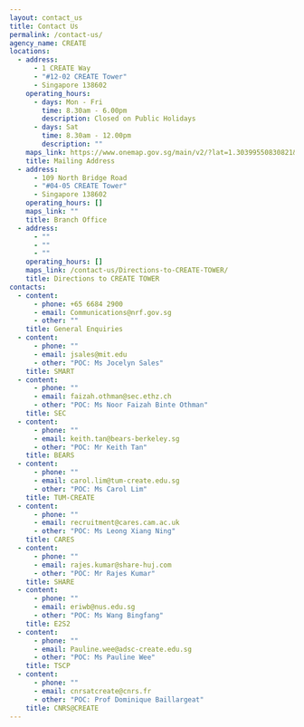 ```yaml
---
layout: contact_us
title: Contact Us
permalink: /contact-us/
agency_name: CREATE
locations:
  - address:
      - 1 CREATE Way
      - "#12-02 CREATE Tower"
      - Singapore 138602
    operating_hours:
      - days: Mon - Fri
        time: 8.30am - 6.00pm
        description: Closed on Public Holidays
      - days: Sat
        time: 8.30am - 12.00pm
        description: ""
    maps_link: https://www.onemap.gov.sg/main/v2/?lat=1.30399550830821&lng=103.773492152648
    title: Mailing Address
  - address:
      - 109 North Bridge Road
      - "#04-05 CREATE Tower"
      - Singapore 138602
    operating_hours: []
    maps_link: ""
    title: Branch Office
  - address:
      - ""
      - ""
      - ""
    operating_hours: []
    maps_link: /contact-us/Directions-to-CREATE-TOWER/
    title: Directions to CREATE TOWER
contacts:
  - content:
      - phone: +65 6684 2900
      - email: Communications@nrf.gov.sg
      - other: ""
    title: General Enquiries
  - content:
      - phone: ""
      - email: jsales@mit.edu
      - other: "POC: Ms Jocelyn Sales"
    title: SMART
  - content:
      - phone: ""
      - email: faizah.othman@sec.ethz.ch
      - other: "POC: Ms Noor Faizah Binte Othman"
    title: SEC
  - content:
      - phone: ""
      - email: keith.tan@bears-berkeley.sg
      - other: "POC: Mr Keith Tan"
    title: BEARS
  - content:
      - phone: ""
      - email: carol.lim@tum-create.edu.sg
      - other: "POC: Ms Carol Lim"
    title: TUM-CREATE
  - content:
      - phone: ""
      - email: recruitment@cares.cam.ac.uk
      - other: "POC: Ms Leong Xiang Ning"
    title: CARES
  - content:
      - phone: ""
      - email: rajes.kumar@share-huj.com
      - other: "POC: Mr Rajes Kumar"
    title: SHARE
  - content:
      - phone: ""
      - email: eriwb@nus.edu.sg
      - other: "POC: Ms Wang Bingfang"
    title: E2S2
  - content:
      - phone: ""
      - email: Pauline.wee@adsc-create.edu.sg
      - other: "POC: Ms Pauline Wee"
    title: TSCP
  - content:
      - phone: ""
      - email: cnrsatcreate@cnrs.fr
      - other: "POC: Prof Dominique Baillargeat"
    title: CNRS@CREATE
---
```

